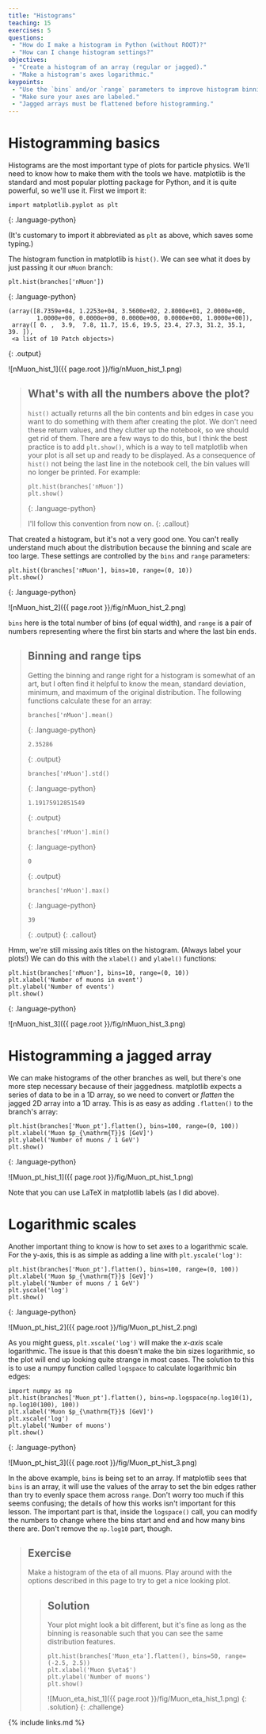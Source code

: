 ```yaml
---
title: "Histograms"
teaching: 15
exercises: 5
questions:
 - "How do I make a histogram in Python (without ROOT)?"
 - "How can I change histogram settings?"
objectives:
 - "Create a histogram of an array (regular or jagged)."
 - "Make a histogram's axes logarithmic."
keypoints:
 - "Use the `bins` and/or `range` parameters to improve histogram binning."
 - "Make sure your axes are labeled."
 - "Jagged arrays must be flattened before histogramming."
---
```


# Histogramming basics

Histograms are the most important type of plots for particle physics.
We'll need to know how to make them with the tools we have.
matplotlib is the standard and most popular plotting package for Python, and it is quite powerful, so we'll use it.
First we import it:

~~~
import matplotlib.pyplot as plt
~~~
{: .language-python}

(It's customary to import it abbreviated as `plt` as above, which saves some typing.)

The histogram function in matplotlib is `hist()`.
We can see what it does by just passing it our `nMuon` branch:

~~~
plt.hist(branches['nMuon'])
~~~
{: .language-python}
~~~
(array([8.7359e+04, 1.2253e+04, 3.5600e+02, 2.8000e+01, 2.0000e+00,
        1.0000e+00, 0.0000e+00, 0.0000e+00, 0.0000e+00, 1.0000e+00]),
 array([ 0. ,  3.9,  7.8, 11.7, 15.6, 19.5, 23.4, 27.3, 31.2, 35.1, 39. ]),
 <a list of 10 Patch objects>)
~~~
{: .output}

![nMuon_hist_1]({{ page.root }}/fig/nMuon_hist_1.png)

> ## What's with all the numbers above the plot?
>
> `hist()` actually returns all the bin contents and bin edges in case you want to do something with them after creating the plot.
> We don't need these return values, and they clutter up the notebook, so we should get rid of them.
> There are a few ways to do this, but I think the best practice is to add `plt.show()`, which is a way to tell matplotlib when your plot is all set up and ready to be displayed.
> As a consequence of `hist()` not being the last line in the notebook cell, the bin values will no longer be printed.
> For example:
>
> ~~~
> plt.hist(branches['nMuon'])
> plt.show()
> ~~~
> {: .language-python}
>
> I'll follow this convention from now on.
{: .callout}

That created a histogram, but it's not a very good one.
You can't really understand much about the distribution because the binning and scale are too large.
These settings are controlled by the `bins` and `range` parameters:

~~~
plt.hist((branches['nMuon'], bins=10, range=(0, 10))
plt.show()
~~~
{: .language-python}

![nMuon_hist_2]({{ page.root }}/fig/nMuon_hist_2.png)

`bins` here is the total number of bins (of equal width), and `range` is a pair of numbers representing where the first bin starts and where the last bin ends.

> ## Binning and range tips
>
> Getting the binning and range right for a histogram is somewhat of an art, but I often find it helpful to know the mean, standard deviation, minimum, and maximum of the original distribution.
> The following functions calculate these for an array:
>
> ~~~
> branches['nMuon'].mean()
> ~~~
> {: .language-python}
> ~~~
> 2.35286
> ~~~
> {: .output}
>
> ~~~
> branches['nMuon'].std()
> ~~~
> {: .language-python}
> ~~~
> 1.19175912851549
> ~~~
> {: .output}
>
> ~~~
> branches['nMuon'].min()
> ~~~
> {: .language-python}
> ~~~
> 0
> ~~~
> {: .output}
>
> ~~~
> branches['nMuon'].max()
> ~~~
> {: .language-python}
> ~~~
> 39
> ~~~
> {: .output}
{: .callout}

Hmm, we're still missing axis titles on the histogram.
(Always label your plots!)
We can do this with the `xlabel()` and `ylabel()` functions:

~~~
plt.hist(branches['nMuon'], bins=10, range=(0, 10))
plt.xlabel('Number of muons in event')
plt.ylabel('Number of events')
plt.show()
~~~
{: .language-python}

![nMuon_hist_3]({{ page.root }}/fig/nMuon_hist_3.png)

# Histogramming a jagged array

We can make histograms of the other branches as well, but there's one more step necessary because of their jaggedness.
matplotlib expects a series of data to be in a 1D array, so we need to convert or *flatten* the jagged 2D array into a 1D array.
This is as easy as adding `.flatten()` to the branch's array:

~~~
plt.hist(branches['Muon_pt'].flatten(), bins=100, range=(0, 100))
plt.xlabel('Muon $p_{\mathrm{T}}$ [GeV]')
plt.ylabel('Number of muons / 1 GeV')
plt.show()
~~~
{: .language-python}

![Muon_pt_hist_1]({{ page.root }}/fig/Muon_pt_hist_1.png)

Note that you can use LaTeX in matplotlib labels (as I did above).

# Logarithmic scales

Another important thing to know is how to set axes to a logarithmic scale.
For the y-axis, this is as simple as adding a line with `plt.yscale('log')`:

~~~
plt.hist(branches['Muon_pt'].flatten(), bins=100, range=(0, 100))
plt.xlabel('Muon $p_{\mathrm{T}}$ [GeV]')
plt.ylabel('Number of muons / 1 GeV')
plt.yscale('log')
plt.show()
~~~
{: .language-python}

![Muon_pt_hist_2]({{ page.root }}/fig/Muon_pt_hist_2.png)

As you might guess, `plt.xscale('log')` will make the *x-axis* scale logarithmic.
The issue is that this doesn't make the bin sizes logarithmic, so the plot will end up looking quite strange in most cases.
The solution to this is to use a numpy function called `logspace` to calculate logarithmic bin edges:

~~~
import numpy as np
plt.hist(branches['Muon_pt'].flatten(), bins=np.logspace(np.log10(1), np.log10(100), 100))
plt.xlabel('Muon $p_{\mathrm{T}}$ [GeV]')
plt.xscale('log')
plt.ylabel('Number of muons')
plt.show()
~~~
{: .language-python}

![Muon_pt_hist_3]({{ page.root }}/fig/Muon_pt_hist_3.png)

In the above example, `bins` is being set to an array.
If matplotlib sees that `bins` is an array, it will use the values of the array to set the bin edges rather than try to evenly space them across `range`.
Don't worry too much if this seems confusing; the details of how this works isn't important for this lesson.
The important part is that, inside the `logspace()` call, you can modify the numbers to change where the bins start and end and how many bins there are.
Don't remove the `np.log10` part, though.

> ## Exercise
>
> Make a histogram of the eta of all muons. Play around with the options described in this page to try to get a nice looking plot.
>
> > ## Solution
> >
> > Your plot might look a bit different, but it's fine as long as the binning is reasonable such that you can see the same distribution features.
> >
> > ~~~
> > plt.hist(branches['Muon_eta'].flatten(), bins=50, range=(-2.5, 2.5))
> > plt.xlabel('Muon $\eta$')
> > plt.ylabel('Number of muons')
> > plt.show()
> > ~~~
> >
> > ![Muon_eta_hist_1]({{ page.root }}/fig/Muon_eta_hist_1.png)
> {: .solution}
{: .challenge}

{% include links.md %}
